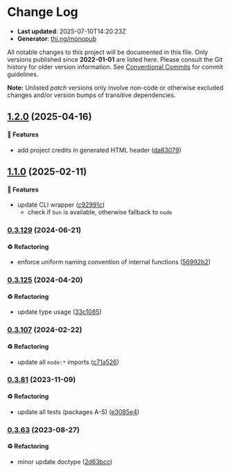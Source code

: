 # Change Log

- **Last updated**: 2025-07-10T14:20:23Z
- **Generator**: [thi.ng/monopub](https://thi.ng/monopub)

All notable changes to this project will be documented in this file.
Only versions published since **2022-01-01** are listed here.
Please consult the Git history for older version information.
See [Conventional Commits](https://conventionalcommits.org/) for commit guidelines.

**Note:** Unlisted _patch_ versions only involve non-code or otherwise excluded changes
and/or version bumps of transitive dependencies.

## [1.2.0](https://github.com/thi-ng/umbrella/tree/@thi.ng/hdiff@1.2.0) (2025-04-16)

#### 🚀 Features

- add project credits in generated HTML header ([da63079](https://github.com/thi-ng/umbrella/commit/da63079))

## [1.1.0](https://github.com/thi-ng/umbrella/tree/@thi.ng/hdiff@1.1.0) (2025-02-11)

#### 🚀 Features

- update CLI wrapper ([c92991c](https://github.com/thi-ng/umbrella/commit/c92991c))
  - check if `bun` is available, otherwise fallback to `node`

### [0.3.129](https://github.com/thi-ng/umbrella/tree/@thi.ng/hdiff@0.3.129) (2024-06-21)

#### ♻️ Refactoring

- enforce uniform naming convention of internal functions ([56992b2](https://github.com/thi-ng/umbrella/commit/56992b2))

### [0.3.125](https://github.com/thi-ng/umbrella/tree/@thi.ng/hdiff@0.3.125) (2024-04-20)

#### ♻️ Refactoring

- update type usage ([33c1085](https://github.com/thi-ng/umbrella/commit/33c1085))

### [0.3.107](https://github.com/thi-ng/umbrella/tree/@thi.ng/hdiff@0.3.107) (2024-02-22)

#### ♻️ Refactoring

- update all `node:*` imports ([c71a526](https://github.com/thi-ng/umbrella/commit/c71a526))

### [0.3.81](https://github.com/thi-ng/umbrella/tree/@thi.ng/hdiff@0.3.81) (2023-11-09)

#### ♻️ Refactoring

- update all tests (packages A-S) ([e3085e4](https://github.com/thi-ng/umbrella/commit/e3085e4))

### [0.3.63](https://github.com/thi-ng/umbrella/tree/@thi.ng/hdiff@0.3.63) (2023-08-27)

#### ♻️ Refactoring

- minor update doctype ([2d63bcc](https://github.com/thi-ng/umbrella/commit/2d63bcc))
